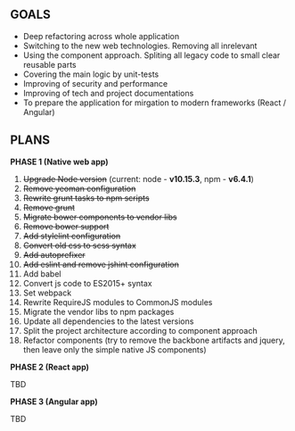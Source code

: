 ## GOALS

- Deep refactoring across whole application
- Switching to the new web technologies. Removing all inrelevant
- Using the component approach. Spliting all legacy code to small clear reusable parts
- Covering the main logic by unit-tests
- Improving of security and performance
- Improving of tech and project documentations
- To prepare the application for mirgation to modern frameworks (React / Angular)

## PLANS

**PHASE 1 (Native web app)**

1. ~~Upgrade Node version~~ (current: node - **v10.15.3**, npm - **v6.4.1**)
2. ~~Remove yeoman configuration~~
3. ~~Rewrite grunt tasks to npm scripts~~
4. ~~Remove grunt~~
5. ~~Migrate bower components to vendor libs~~
6. ~~Remove bower support~~
7. ~~Add stylelint configuration~~
8. ~~Convert old css to scss syntax~~
9. ~~Add autoprefixer~~
10. ~~Add eslint and remove jshint configuration~~
11. Add babel
12. Convert js code to ES2015+ syntax
13. Set webpack
14. Rewrite RequireJS modules to CommonJS modules
15. Migrate the vendor libs to npm packages
16. Update all dependencies to the latest versions
17. Split the project architecture according to component approach
18. Refactor components (try to remove the backbone artifacts and jquery, then leave only the simple native JS components)

**PHASE 2 (React app)**

TBD

**PHASE 3 (Angular app)**

TBD

